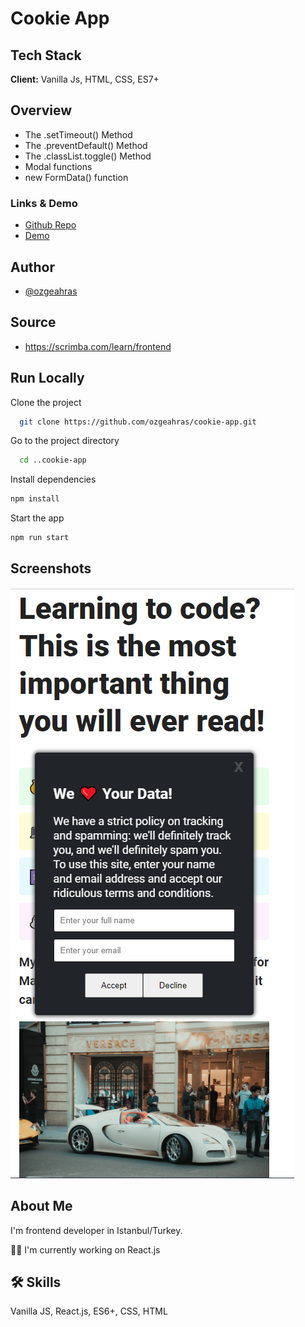 # Cookie App

## Tech Stack

**Client:** Vanilla Js, HTML, CSS, ES7+

## Overview

- The .setTimeout() Method
- The .preventDefault() Method
- The .classList.toggle() Method
- Modal functions
- new FormData() function

### Links & Demo

- [Github Repo](https://github.com/ozgeahras/cookie-app)
- [Demo](https://ozgeahras.github.io/cookie-app/)

## Author

- [@ozgeahras](https://github.com/ozgeahras)

## Source

- https://scrimba.com/learn/frontend

## Run Locally

Clone the project

```bash
  git clone https://github.com/ozgeahras/cookie-app.git
```

Go to the project directory

```bash
  cd ..cookie-app
```

Install dependencies

```bash
npm install
```

Start the app

```bash
npm run start
```

## Screenshots

![App Screenshot](https://raw.githubusercontent.com/ozgeahras/cookie-app/third/images/screenshot.png)

## About Me

I'm frontend developer in Istanbul/Turkey.

👩‍💻 I'm currently working on React.js

## 🛠 Skills

Vanilla JS, React.js, ES6+, CSS, HTML
